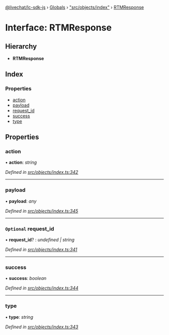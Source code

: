 [@livechat/lc-sdk-js](../README.md) › [Globals](../globals.md) › ["src/objects/index"](../modules/_src_objects_index_.md) › [RTMResponse](_src_objects_index_.rtmresponse.md)

# Interface: RTMResponse

## Hierarchy

* **RTMResponse**

## Index

### Properties

* [action](_src_objects_index_.rtmresponse.md#action)
* [payload](_src_objects_index_.rtmresponse.md#payload)
* [request_id](_src_objects_index_.rtmresponse.md#optional-request_id)
* [success](_src_objects_index_.rtmresponse.md#success)
* [type](_src_objects_index_.rtmresponse.md#type)

## Properties

###  action

• **action**: *string*

*Defined in [src/objects/index.ts:342](https://github.com/livechat/lc-sdk-js/blob/aff69b2/src/objects/index.ts#L342)*

___

###  payload

• **payload**: *any*

*Defined in [src/objects/index.ts:345](https://github.com/livechat/lc-sdk-js/blob/aff69b2/src/objects/index.ts#L345)*

___

### `Optional` request_id

• **request_id**? : *undefined | string*

*Defined in [src/objects/index.ts:341](https://github.com/livechat/lc-sdk-js/blob/aff69b2/src/objects/index.ts#L341)*

___

###  success

• **success**: *boolean*

*Defined in [src/objects/index.ts:344](https://github.com/livechat/lc-sdk-js/blob/aff69b2/src/objects/index.ts#L344)*

___

###  type

• **type**: *string*

*Defined in [src/objects/index.ts:343](https://github.com/livechat/lc-sdk-js/blob/aff69b2/src/objects/index.ts#L343)*
